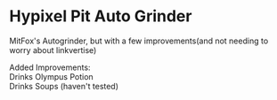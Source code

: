 # Hypixel Pit Auto Grinder
MitFox's Autogrinder, but with a few improvements(and not needing to worry about linkvertise)

Added Improvements:  
Drinks Olympus Potion  
Drinks Soups (haven't tested)  
